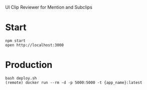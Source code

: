 UI Clip Reviewer for Mention and Subclips 

# Start
```
npm start
open http://localhost:3000
```

# Production

```
bash deploy.sh
(remote) docker run --rm -d -p 5000:5000 -t {app_name}:latest
```